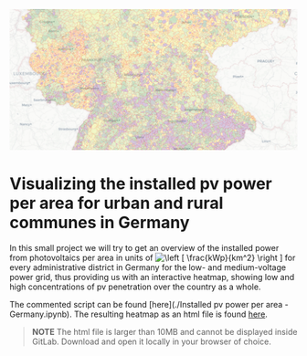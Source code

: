 ![Screenshot PV Heatmap](images/Screenshot.png)

# Visualizing the installed pv power per area for urban and rural communes in Germany

In this small project we will try to get an overview of the installed power from photovoltaics per area in units of <img src="https://latex.codecogs.com/svg.latex?\inline&space;\left&space;[&space;\frac{kWp}{km^2}&space;\right&space;]" title="\left [ \frac{kWp}{km^2} \right ]" /> for every administrative district in Germany for the low- and medium-voltage power grid, thus providing us with an interactive heatmap, showing low and high concentrations of pv penetration over the country as a whole.

The commented script can be found [here](./Installed pv power per area - Germany.ipynb). The resulting heatmap as an html file is found [here](./results/installed_power_LVMV_per_area_2019.html).

>**NOTE** The html file is larger than 10MB and cannot be displayed inside GitLab. Download and open it locally in your browser of choice. 
